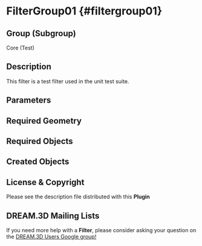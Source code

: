 FilterGroup01 {#filtergroup01}
=============

## Group (Subgroup) ##

Core (Test)

## Description ##

This filter is a test filter used in the unit test suite.

## Parameters ##


## Required Geometry ##


## Required Objects ##


## Created Objects ##


## License & Copyright ##

Please see the description file distributed with this **Plugin**

## DREAM.3D Mailing Lists ##

If you need more help with a **Filter**, please consider asking your question on the [DREAM.3D Users Google group!](https://groups.google.com/forum/?hl=en#!forum/dream3d-users)

